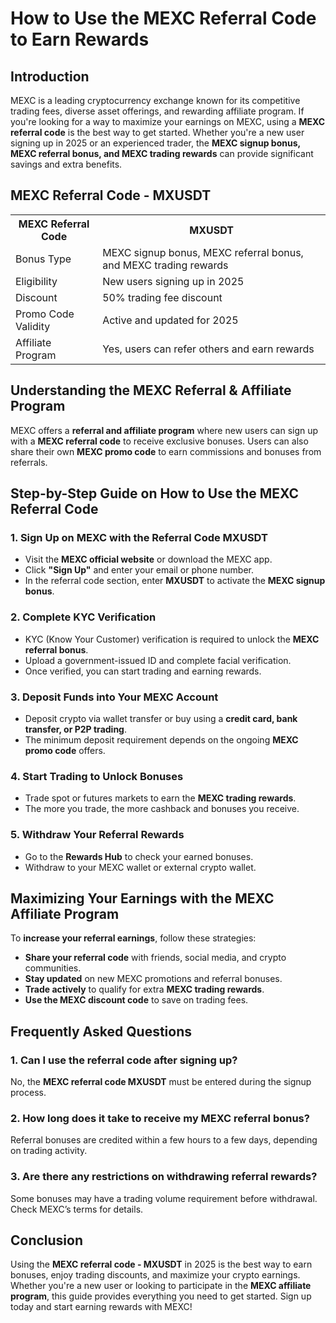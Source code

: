 <h1>How to Use the MEXC Referral Code to Earn Rewards</h1>
<h2>Introduction</h2>
<p>MEXC is a leading cryptocurrency exchange known for its competitive trading fees, diverse asset offerings, and rewarding affiliate program. If you're looking for a way to maximize your earnings on MEXC, using a <strong>MEXC referral code</strong> is the best way to get started. Whether you're a new user signing up in 2025 or an experienced trader, the <strong>MEXC signup bonus, MEXC referral bonus, and MEXC trading rewards</strong> can provide significant savings and extra benefits.</p>

<h2>MEXC Referral Code - MXUSDT</h2>
<table>
    <tr>
        <th>MEXC Referral Code</th>
        <th>MXUSDT</th>
    </tr>
    <tr>
        <td>Bonus Type</td>
        <td>MEXC signup bonus, MEXC referral bonus, and MEXC trading rewards</td>
    </tr>
    <tr>
        <td>Eligibility</td>
        <td>New users signing up in 2025</td>
    </tr>
    <tr>
        <td>Discount</td>
        <td>50% trading fee discount</td>
    </tr>
    <tr>
        <td>Promo Code Validity</td>
        <td>Active and updated for 2025</td>
    </tr>
    <tr>
        <td>Affiliate Program</td>
        <td>Yes, users can refer others and earn rewards</td>
    </tr>
</table>

<h2>Understanding the MEXC Referral & Affiliate Program</h2>
<p>MEXC offers a <strong>referral and affiliate program</strong> where new users can sign up with a <strong>MEXC referral code</strong> to receive exclusive bonuses. Users can also share their own <strong>MEXC promo code</strong> to earn commissions and bonuses from referrals.</p>

<h2>Step-by-Step Guide on How to Use the MEXC Referral Code</h2>
<h3>1. Sign Up on MEXC with the Referral Code MXUSDT</h3>
<ul>
    <li>Visit the <strong>MEXC official website</strong> or download the MEXC app.</li>
    <li>Click <strong>"Sign Up"</strong> and enter your email or phone number.</li>
    <li>In the referral code section, enter <strong>MXUSDT</strong> to activate the <strong>MEXC signup bonus</strong>.</li>
</ul>

<h3>2. Complete KYC Verification</h3>
<ul>
    <li>KYC (Know Your Customer) verification is required to unlock the <strong>MEXC referral bonus</strong>.</li>
    <li>Upload a government-issued ID and complete facial verification.</li>
    <li>Once verified, you can start trading and earning rewards.</li>
</ul>

<h3>3. Deposit Funds into Your MEXC Account</h3>
<ul>
    <li>Deposit crypto via wallet transfer or buy using a <strong>credit card, bank transfer, or P2P trading</strong>.</li>
    <li>The minimum deposit requirement depends on the ongoing <strong>MEXC promo code</strong> offers.</li>
</ul>

<h3>4. Start Trading to Unlock Bonuses</h3>
<ul>
    <li>Trade spot or futures markets to earn the <strong>MEXC trading rewards</strong>.</li>
    <li>The more you trade, the more cashback and bonuses you receive.</li>
</ul>

<h3>5. Withdraw Your Referral Rewards</h3>
<ul>
    <li>Go to the <strong>Rewards Hub</strong> to check your earned bonuses.</li>
    <li>Withdraw to your MEXC wallet or external crypto wallet.</li>
</ul>

<h2>Maximizing Your Earnings with the MEXC Affiliate Program</h2>
<p>To <strong>increase your referral earnings</strong>, follow these strategies:</p>
<ul>
    <li><strong>Share your referral code</strong> with friends, social media, and crypto communities.</li>
    <li><strong>Stay updated</strong> on new MEXC promotions and referral bonuses.</li>
    <li><strong>Trade actively</strong> to qualify for extra <strong>MEXC trading rewards</strong>.</li>
    <li><strong>Use the MEXC discount code</strong> to save on trading fees.</li>
</ul>

<h2>Frequently Asked Questions</h2>
<h3>1. Can I use the referral code after signing up?</h3>
<p>No, the <strong>MEXC referral code MXUSDT</strong> must be entered during the signup process.</p>

<h3>2. How long does it take to receive my MEXC referral bonus?</h3>
<p>Referral bonuses are credited within a few hours to a few days, depending on trading activity.</p>

<h3>3. Are there any restrictions on withdrawing referral rewards?</h3>
<p>Some bonuses may have a trading volume requirement before withdrawal. Check MEXC’s terms for details.</p>

<h2>Conclusion</h2>
<p>Using the <strong>MEXC referral code - MXUSDT</strong> in 2025 is the best way to earn bonuses, enjoy trading discounts, and maximize your crypto earnings. Whether you're a new user or looking to participate in the <strong>MEXC affiliate program</strong>, this guide provides everything you need to get started. Sign up today and start earning rewards with MEXC!</p>
